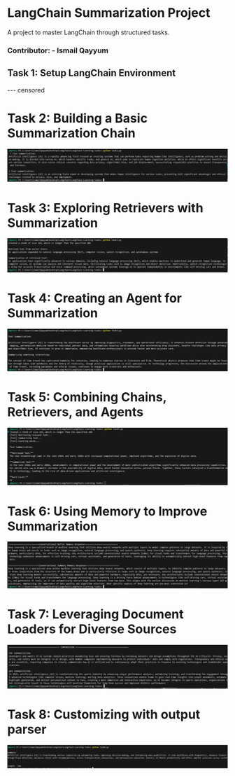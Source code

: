# LangChain Summarization Project

A project to master LangChain through structured tasks.

### Contributor: - Ismail Qayyum

## Task 1: Setup LangChain Environment

--- censored

# Task 2: Building a Basic Summarization Chain

![alt text](image.png)

# Task 3: Exploring Retrievers with Summarization

![alt text](image-1.png)

# Task 4: Creating an Agent for Summarization

![alt text](image-2.png)

# Task 5: Combining Chains, Retrievers, and Agents

![alt text](image-3.png)

# Task 6: Using Memory to Improve Summarization

![alt text](image-4.png)

# Task 7: Leveraging Document Loaders for Diverse Sources

![alt text](image-5.png)

# Task 8: Customizing with output parser

![alt text](image-6.png)
